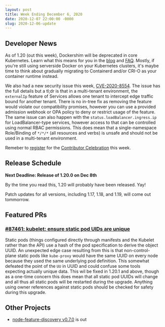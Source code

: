 ```yaml
---
layout: post
title: Week Ending December 6, 2020
date: 2020-12-07 22:00:00 -0000
slug: 2020-12-06-update
---
```


## Developer News

As of 1.20 (out this week), Dockershim will be deprecated in core Kubernetes.
Learn what this means for you in the [blog](https://kubernetes.io/blog/2020/12/02/dont-panic-kubernetes-and-docker/) and [FAQ](https://kubernetes.io/blog/2020/12/02/dockershim-faq/).  Mostly, if you're still
using serverside Docker on your Kubernetes clusters, it's maybe time to think
about gradually migrating to Containerd and/or CRI-O as your container runtime
instead.

We also had a new security issue this week, [CVE-2020-8554](https://github.com/kubernetes/kubernetes/issues/97076). The issue has the full details but a tl;dr is that in a multi-tenant environment, the `externalIp` feature of Services allows one tenant to intercept edge traffic bound for another tenant. There is no in-tree fix as removing the feature would violate our compatibility promises, however you can use a provided admission webhook or OPA policy to deny or restrict usage of the feature. The same issue can also happen with the `status.loadBalancer.ingress.ip` for LoadBalancer-type services, however access to that can be controlled using normal RBAC permissions. This does mean that a single-namespace Role/Binding of `*/*/*` (all resources and verbs) is unsafe and should not be used in a multi-tenant environment.

Remeber to [register](https://forms.gle/51tqQgxuHxLaeU1P8) for the [Contributor Celebration](https://k8s.dev/celebration) this week.

## Release Schedule

**Next Deadline: Release of 1.20.0 on Dec 8th**

By the time you read this, 1.20 will probably have been released. Yay!

Patch updates for all versions, including 1.17, 1.18, and 1.19, will come out tommorrow.

## Featured PRs

### [#87461: kubelet: ensure static pod UIDs are unique](https://github.com/kubernetes/kubernetes/pull/87461)

Static pods (things configured directly through manifests and the Kubelet rather than the API) use a hash of the pod specification to derive the object UUID. An unexpected edge case resulting from this is that non-control-plane static pods like `kube-proxy` would have the same UUID on every node because they used the same underlying pod definition. This somewhat defeated the point of the `UU` in UUID and could confuse some tools expecting actually unique data. This wil be fixed in 1.20.1 and above, though as a one-time concern this does mean that all static pod UUIDs will change and all thus all static pods will be restarted during the upgrade. Anything using owner references against static pods should be checked for safety during this upgrade.

## Other Projects

* [node-feature-discovery v0.7.0](https://github.com/kubernetes-sigs/node-feature-discovery/releases/tag/v0.7.0) is out
